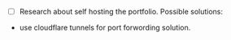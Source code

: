 - [ ] Research about self hosting the portfolio.
  Possible solutions:
 - use cloudflare tunnels for port forwording solution.
